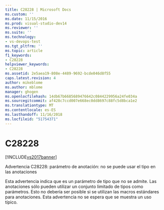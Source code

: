 ```yaml
---
title: C28228 | Microsoft Docs
ms.custom: ''
ms.date: 11/15/2016
ms.prod: visual-studio-dev14
ms.reviewer: ''
ms.suite: ''
ms.technology:
- vs-devops-test
ms.tgt_pltfrm: ''
ms.topic: article
f1_keywords:
- C28228
helpviewer_keywords:
- C28228
ms.assetid: 2e5aea19-808e-4489-9692-bcde046d8f55
caps.latest.revision: 4
author: mikeblome
ms.author: mblome
manager: ghogen
ms.openlocfilehash: 14db67b6685689476642c0844229956a24fe034a
ms.sourcegitcommit: af428c7ccd007e668ec0dd8697c88fc5d8bca1e2
ms.translationtype: MT
ms.contentlocale: es-ES
ms.lasthandoff: 11/16/2018
ms.locfileid: "51754371"
---
```

# <a name="c28228"></a>C28228
[!INCLUDE[vs2017banner](../includes/vs2017banner.md)]

Advertencia C28228: parámetro de anotación: no se puede usar el tipo en las anotaciones  
  
 Esta advertencia indica que es un parámetro de tipo que no se admite. Las anotaciones sólo pueden utilizar un conjunto limitado de tipos como parámetros. Esto no debería ser posible si se utilizan las macros estándares para anotaciones. Esta advertencia no se espera que se muestra un uso típico.



